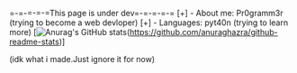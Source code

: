 
=-=-=-=-=This page is under dev=-=-=-=-=
[+] - About me: Pr0gramm3r (trying to become a web devloper)
[+] - Languages: pyt40n (trying to learn more)
[![Anurag's GitHub stats](https://github-readme-stats.vercel.app/api?username=Ash-cash1)(https://github.com/anuraghazra/github-readme-stats)]

(idk what i made.Just ignore it for now)
